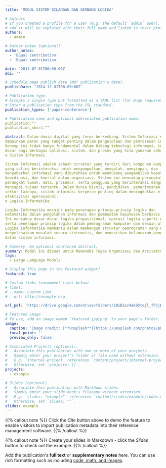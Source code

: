 ```yaml
---
title: 'MODUL SISTEM BILANGAN DAN GERBANG LOGIKA'

# Authors
# If you created a profile for a user (e.g. the default `admin` user), write the username (folder name) here
# and it will be replaced with their full name and linked to their profile.
authors:
  - admin

# Author notes (optional)
author_notes:
  - 'Equal contribution'
  - 'Equal contribution'

date: '2013-07-01T00:00:00Z'
doi: ''

# Schedule page publish date (NOT publication's date).
publishDate: '2024-12-01T00:00:00Z'

# Publication type.
# Accepts a single type but formatted as a YAML list (for Hugo requirements).
# Enter a publication type from the CSL standard.
publication_types: ['paper-conference']

# Publication name and optional abbreviated publication name.
publication:""
publication_short:""

abstract: Dalam dunia digital yang terus berkembang, Sistem Informasi dan Logika Informatika
memainkan peran yang sangat penting dalam pengelolaan dan pemrosesan informasi. Kedua
konsep ini tidak hanya fundamental dalam bidang teknologi informasi, tetapi juga menjadi
dasar bagi berbagai aplikasi, sistem, dan proses yang kita gunakan sehari-hari.
o Sistem Informasi

Sistem Informasi adalah sebuah struktur yang terdiri dari komponen-komponen
yang saling berinteraksi untuk mengumpulkan, mengolah, menyimpan, dan
menyebarkan informasi yang dibutuhkan untuk mendukung pengambilan keputusan,
koordinasi, dan kontrol dalam organisasi. Sistem ini mencakup perangkat keras,
perangkat lunak, data, prosedur, serta pengguna yang berinteraksi dengan sistem untuk
mencapai tujuan tertentu. Dalam dunia bisnis, pendidikan, pemerintahan, dan banyak
sektor lainnya, sistem informasi berperan penting dalam meningkatkan efisiensi dan
efektivitas operasional.
o Logika Informatika

Logika Informatika merujuk pada penerapan prinsip-prinsip logika dan
matematika dalam pengolahan informasi dan pembuatan keputusan berbasis komputer.
Ini mencakup dasar-dasar logika proposisional, operasi logika seperti AND, OR, NOT,
serta penerapan prinsip logika dalam pemrograman komputer dan desain algoritma.
Logika informatika membantu dalam membangun struktur pemrograman yang efisien,
menyelesaikan masalah secara sistematis, dan memastikan kelancaran pengolahan data
dalam sistem informasi.

# Summary. An optional shortened abstract.
summary: Modul ini dibuat untuk Memenuhi Tugas Organisasi dan Arsitektur Komputer
tags:
  - Large Language Models

# Display this page in the Featured widget?
featured: true

# Custom links (uncomment lines below)
# links:
# - name: Custom Link
#   url: http://example.org

url_pdf: 'https://drive.google.com/drive/folders/10iBIav4a69Stejl_fPJjBe9mMqZFWof6?hl=id'

# Featured image
# To use, add an image named `featured.jpg/png` to your page's folder.
image:
  caption: 'Image credit: [**Unsplash**](https://unsplash.com/photos/pLCdAaMFLTE)'
  focal_point: ''
  preview_only: false

# Associated Projects (optional).
#   Associate this publication with one or more of your projects.
#   Simply enter your project's folder or file name without extension.
#   E.g. `internal-project` references `content/project/internal-project/index.md`.
#   Otherwise, set `projects: []`.
projects:
  - example

# Slides (optional).
#   Associate this publication with Markdown slides.
#   Simply enter your slide deck's filename without extension.
#   E.g. `slides: "example"` references `content/slides/example/index.md`.
#   Otherwise, set `slides: ""`.
slides: example
---
```


{{% callout note %}}
Click the _Cite_ button above to demo the feature to enable visitors to import publication metadata into their reference management software.
{{% /callout %}}

{{% callout note %}}
Create your slides in Markdown - click the _Slides_ button to check out the example.
{{% /callout %}}

Add the publication's **full text** or **supplementary notes** here. You can use rich formatting such as including [code, math, and images](https://docs.hugoblox.com/content/writing-markdown-latex/).
